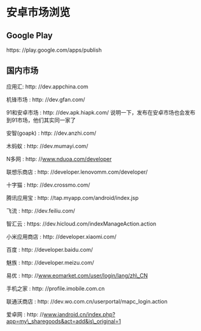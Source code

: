 # 安卓市场浏览

## Google Play

https: //play.google.com/apps/publish

## 国内市场

应用汇: http: //dev.appchina.com

机锋市场 : http: //dev.gfan.com/

91和安卓市场 : http: //dev.apk.hiapk.com/ 说明一下，发布在安卓市场也会发布到91市场，他们其实同一家了

安智\(goapk\) : http: //dev.anzhi.com/

木蚂蚁 : http: //dev.mumayi.com/

N多网 : http: //www.nduoa.com/developer

联想乐商店 : http: //developer.lenovomm.com/developer/

十字猫 : http: //dev.crossmo.com/

腾讯应用宝 : http: //tap.myapp.com/android/index.jsp

飞流 : http: //dev.feiliu.com/

智汇云 : https: //dev.hicloud.com/indexManageAction.action

小米应用商店 : http: //developer.xiaomi.com/

百度 : http: //developer.baidu.com/

魅族 : http: //developer.meizu.com/

易优 : http: //www.eomarket.com/user/login/lang/zh\_CN

手机之家 : http: //profile.imobile.com.cn

联通沃商店 : http: //dev.wo.com.cn/userportal/mapc\_login.action

爱卓网 : http: //www.iandroid.cn/index.php?app=my\_sharegoods&act=add&is\_original=1

